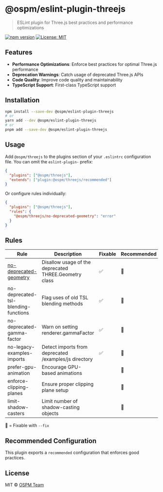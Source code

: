 # @ospm/eslint-plugin-threejs

> ESLint plugin for Three.js best practices and performance optimizations

[![npm version](https://img.shields.io/npm/v/@ospm/eslint-plugin-threejs.svg)](https://www.npmjs.com/package/@ospm/eslint-plugin-threejs)
[![License: MIT](https://img.shields.io/badge/License-MIT-yellow.svg)](https://opensource.org/licenses/MIT)

## Features

- **Performance Optimizations**: Enforce best practices for optimal Three.js performance
- **Deprecation Warnings**: Catch usage of deprecated Three.js APIs
- **Code Quality**: Improve code quality and maintainability
- **TypeScript Support**: First-class TypeScript support

## Installation

```bash
npm install --save-dev @ospm/eslint-plugin-threejs
# or
yarn add --dev @ospm/eslint-plugin-threejs
# or
pnpm add --save-dev @ospm/eslint-plugin-threejs
```

## Usage

Add `@ospm/threejs` to the plugins section of your `.eslintrc` configuration file. You can omit the `eslint-plugin-` prefix:

```json
{
  "plugins": ["@ospm/threejs"],
  "extends": ["plugin:@ospm/threejs/recommended"]
}
```

Or configure rules individually:

```json
{
  "plugins": ["@ospm/threejs"],
  "rules": {
    "@ospm/threejs/no-deprecated-geometry": "error"
  }
}
```

## Rules

| Rule | Description | Fixable | Recommended |
|------|-------------|----------|-------------|
| [no-deprecated-geometry](./docs/rules/no-deprecated-geometry.md) | Disallow usage of the deprecated THREE.Geometry class | ✅ | 🔧 |
| no-deprecated-tsl-blending-functions | Flag uses of old TSL blending methods | ✅ | 🔧 |
| no-deprecated-gamma-factor | Warn on setting renderer.gammaFactor | ✅ | 🔧 |
| no-legacy-examples-imports | Detect imports from deprecated /examples/js directory | ✅ | 🔧 |
| prefer-gpu-animation | Encourage GPU-based animations |  | 🔧 |
| enforce-clipping-planes | Ensure proper clipping plane setup |  | 🔧 |
| limit-shadow-casters | Limit number of shadow-casting objects |  | 🔧 |

🔧 = Fixable with `--fix`

## Recommended Configuration

This plugin exports a `recommended` configuration that enforces good practices.

## License

MIT © [OSPM Team](https://github.com/ospm-app)
